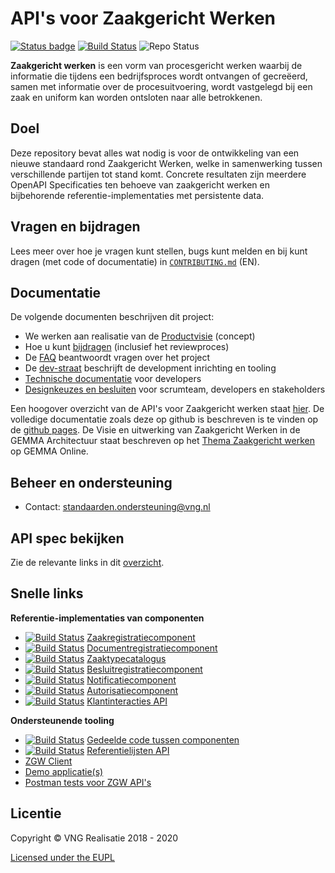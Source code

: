 API's voor Zaakgericht Werken
=====

[![Status badge][api-test-fullsuite-status]][api-test-fullsuite]
[![Build Status][docs-ci-status]][docs-ci]
![Repo Status][repo-status]

[api-test-fullsuite-status]: https://shields.api-test.nl/endpoint.svg?style=plastic&url=https%3A//api-test.nl/api/v1/provider-latest-badge/6ad4f59e-7051-491d-a601-488f1b66ad7d/
[api-test-fullsuite]: https://api-test.nl/server/1/224fd5be-bc64-4d55-a190-454bee3cc8e3/6ad4f59e-7051-491d-a601-488f1b66ad7d/latest/
[docs-ci-status]: https://travis-ci.com/VNG-Realisatie/gemma-zaken.svg?branch=master
[docs-ci]: https://travis-ci.com/VNG-Realisatie/gemma-zaken
[repo-status]: https://img.shields.io/badge/Status-stable%2F1.0.x-brightgreen?style=plastic


**Zaakgericht werken** is een vorm van procesgericht werken waarbij de informatie die tijdens een bedrijfsproces wordt ontvangen of gecreëerd, samen met informatie over de procesuitvoering, wordt vastgelegd bij een zaak en uniform kan worden ontsloten naar alle betrokkenen.

## Doel
Deze repository bevat alles wat nodig is voor de ontwikkeling van een nieuwe standaard rond Zaakgericht Werken, welke in samenwerking tussen verschillende partijen tot stand komt. Concrete resultaten zijn meerdere OpenAPI Specificaties ten behoeve van zaakgericht werken en bijbehorende referentie-implementaties met persistente data.

## Vragen en bijdragen
Lees meer over hoe je vragen kunt stellen, bugs kunt melden en bij kunt dragen (met code of documentatie) in [`CONTRIBUTING.md`](CONTRIBUTING.md) (EN).

## Documentatie
De volgende documenten beschrijven dit project:

- We werken aan realisatie van de [Productvisie](https://vng-realisatie.github.io/gemma-zaken/productvisie/) (concept)
- Hoe u kunt [bijdragen](https://vng-realisatie.github.io/gemma-zaken/doorontwikkeling/) (inclusief het reviewproces)
- De [FAQ](docs/_content/overige/faq.md) beantwoordt vragen over het project
- De [dev-straat](https://vng-realisatie.github.io/gemma-zaken/themas/achtergronddocumentatie/ontwikkelstraat) beschrijft de development
  inrichting en tooling
- [Technische documentatie](https://vng-realisatie.github.io/gemma-zaken/ontwikkelaars/) voor developers
- [Designkeuzes en besluiten](https://vng-realisatie.github.io/gemma-zaken/themas/achtergronddocumentatie/ontwerpkeuzes) voor scrumteam, developers en stakeholders

Een hoogover overzicht van de API's voor Zaakgericht werken staat [hier](https://www.vngrealisatie.nl/producten/api-standaarden-zaakgericht-werken). De volledige documentatie zoals deze op github is beschreven is te vinden op de [github pages](https://vng-realisatie.github.io/gemma-zaken/).
De Visie en uitwerking van Zaakgericht Werken in de GEMMA Architectuur staat beschreven op het [Thema Zaakgericht werken](https://www.gemmaonline.nl/index.php/Thema_Zaakgericht_werken) op GEMMA Online.

## Beheer en ondersteuning

- Contact: standaarden.ondersteuning@vng.nl

## API spec bekijken

Zie de relevante links in dit [overzicht](https://vng-realisatie.github.io/gemma-zaken/standaard/index).

## Snelle links

**Referentie-implementaties van componenten**

* [![Build Status][zrc-ci-status]][zrc-ci]
  [Zaakregistratiecomponent](https://github.com/vng-Realisatie/gemma-zaakregistratiecomponent)
* [![Build Status][drc-ci-status]][drc-ci]
  [Documentregistratiecomponent](https://github.com/vng-Realisatie/gemma-documentregistratiecomponent)
* [![Build Status][ztc-ci-status]][ztc-ci]
  [Zaaktypecatalogus](https://github.com/vng-Realisatie/gemma-zaaktypecatalogus)
* [![Build Status][brc-ci-status]][brc-ci]
  [Besluitregistratiecomponent](https://github.com/vng-Realisatie/gemma-besluitregistratiecomponent)
* [![Build Status][nrc-ci-status]][nrc-ci]
  [Notificatiecomponent](https://github.com/VNG-Realisatie/notificaties-api)
* [![Build Status][ac-ci-status]][ac-ci]
  [Autorisatiecomponent](https://github.com/VNG-Realisatie/gemma-autorisatiecomponent)
* [![Build Status][kcc-ci-status]][kcc-ci]
  [Klantinteracties API](https://github.com/VNG-Realisatie/klantinteracties-api)

**Ondersteunende tooling**

* [![Build Status][vng-api-common-ci-status]][vng-api-common]
  [Gedeelde code tussen componenten](https://github.com/VNG-Realisatie/gemma-zaken-common)
* [![Build Status][ref-lijsten-ci-status]][ref-lijsten-ci]
  [Referentielijsten API](https://github.com/VNG-Realisatie/VNG-referentielijsten)
* [ZGW Client](https://github.com/VNG-Realisatie/gemma-zds-client)
* [Demo applicatie(s)](https://github.com/VNG-Realisatie/gemma-zaken-demo)
* [Postman tests voor ZGW API's](https://github.com/VNG-Realisatie/gemma-postman-tests)

## Licentie

Copyright © VNG Realisatie 2018 - 2020

[Licensed under the EUPL](LICENCE.md)

[zrc-ci-status]: https://travis-ci.com/VNG-Realisatie/gemma-zaakregistratiecomponent.svg?branch=master
[zrc-ci]: https://travis-ci.com/VNG-Realisatie/gemma-zaakregistratiecomponent
[drc-ci-status]: https://travis-ci.com/VNG-Realisatie/gemma-documentregistratiecomponent.svg?branch=master
[drc-ci]: https://travis-ci.com/VNG-Realisatie/gemma-documentregistratiecomponent
[ztc-ci-status]: https://travis-ci.com/VNG-Realisatie/gemma-zaaktypecatalogus.svg?branch=master
[ztc-ci]: https://travis-ci.com/VNG-Realisatie/gemma-zaaktypecatalogus
[brc-ci-status]: https://travis-ci.com/VNG-Realisatie/gemma-besluitregistratiecomponent.svg?branch=master
[brc-ci]: https://travis-ci.com/VNG-Realisatie/gemma-besluitregistratiecomponent
[nrc-ci-status]: https://travis-ci.com/VNG-Realisatie/notificaties-api.svg?branch=master
[nrc-ci]: https://travis-ci.com/VNG-Realisatie/notificaties-api
[ac-ci-status]: https://travis-ci.com/VNG-Realisatie/gemma-autorisatiecomponent.svg?branch=master
[ac-ci]: https://travis-ci.com/VNG-Realisatie/gemma-autorisatiecomponent
[kcc-ci-status]: https://travis-ci.com/VNG-Realisatie/klantinteracties-api.svg?branch=master
[kcc-ci]: https://travis-ci.com/VNG-Realisatie/klantinteracties-api

[ref-lijsten-ci-status]:  https://travis-ci.com/VNG-Realisatie/VNG-referentielijsten.svg?branch=master
[ref-lijsten-ci]:  https://travis-ci.com/VNG-Realisatie/VNG-referentielijsten

[vng-api-common-ci-status]: https://travis-ci.com/VNG-Realisatie/vng-api-common.svg?branch=master
[vng-api-common]: https://travis-ci.com/VNG-Realisatie/vng-api-common
